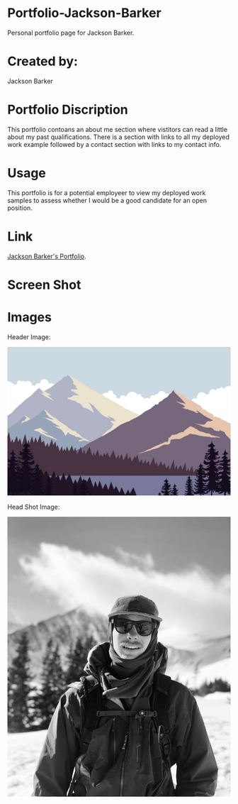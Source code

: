 # Portfolio-Jackson-Barker

Personal portfolio page for Jackson Barker.

# Created by:

Jackson Barker

# Portfolio Discription

This portfolio contoans an about me section where vistitors can read a little about my past qualifications. There is a section with links to all my deployed work example followed by a contact section with links to my contact info.

# Usage

This portfolio is for a potential employeer to view my deployed work samples to assess whether I would be a good candidate for an open position.

# Link

[Jackson Barker's Portfolio](https://jackson-barker.github.io/Portfolio-Jackson-Barker/).

# Screen Shot

# Images

Header Image:

![Header Image](./assets/images/sub-header-img.jpg)

Head Shot Image:

![Header Image](./assets/images/profilepic.jpg)
